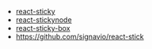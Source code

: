 - [react-sticky](https://github.com/captivationsoftware/react-sticky)
- [react-stickynode](https://github.com/yahoo/react-stickynode)
- [react-sticky-box](https://github.com/codecks-io/react-sticky-box)
- https://github.com/signavio/react-stick
